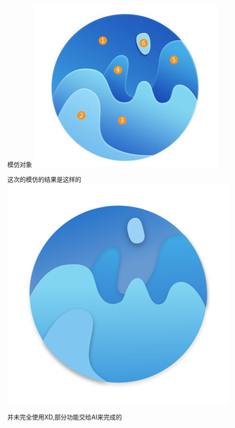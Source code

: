 模仿对象
<img src="https://github.com/yipanyangguang/xdUI/raw/master/002-层叠圆形/模仿对象.png" />

这次的模仿的结果是这样的
<img src="https://github.com/yipanyangguang/xdUI/raw/master/002-层叠圆形/college@3x.png" />


并未完全使用XD,部分功能交给AI来完成的

